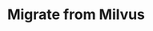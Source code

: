 ---
title: Migrate from Milvus
excerpt: Procedures for migrating your data from Milvus
category: 642e25fca949170a5eda921e
---